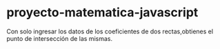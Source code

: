 # proyecto-matematica-javascript
Con solo ingresar los datos de los coeficientes de dos rectas,obtienes el punto de intersección de las mismas.
